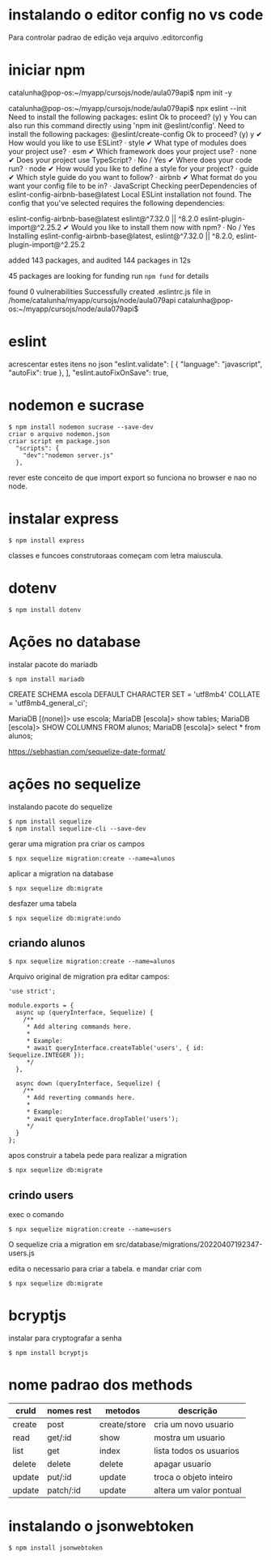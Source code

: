 # instalando o editor config no vs code
Para controlar padrao de edição
 veja arquivo .editorconfig

# iniciar npm

catalunha@pop-os:~/myapp/cursojs/node/aula079api$ npm init -y

catalunha@pop-os:~/myapp/cursojs/node/aula079api$ npx eslint --init
Need to install the following packages:
  eslint
Ok to proceed? (y) y
You can also run this command directly using 'npm init @eslint/config'.
Need to install the following packages:
  @eslint/create-config
Ok to proceed? (y) y
✔ How would you like to use ESLint? · style
✔ What type of modules does your project use? · esm
✔ Which framework does your project use? · none
✔ Does your project use TypeScript? · No / Yes
✔ Where does your code run? · node
✔ How would you like to define a style for your project? · guide
✔ Which style guide do you want to follow? · airbnb
✔ What format do you want your config file to be in? · JavaScript
Checking peerDependencies of eslint-config-airbnb-base@latest
Local ESLint installation not found.
The config that you've selected requires the following dependencies:

eslint-config-airbnb-base@latest eslint@^7.32.0 || ^8.2.0 eslint-plugin-import@^2.25.2
✔ Would you like to install them now with npm? · No / Yes
Installing eslint-config-airbnb-base@latest, eslint@^7.32.0 || ^8.2.0, eslint-plugin-import@^2.25.2

added 143 packages, and audited 144 packages in 12s

45 packages are looking for funding
  run `npm fund` for details

found 0 vulnerabilities
Successfully created .eslintrc.js file in /home/catalunha/myapp/cursojs/node/aula079api
catalunha@pop-os:~/myapp/cursojs/node/aula079api$

# eslint
acrescentar estes itens no json
    "eslint.validate": [
        {
            "language": "javascript",
            "autoFix": true
        },
    ],
    "eslint.autoFixOnSave": true,

# nodemon e sucrase
```
$ npm install nodemon sucrase --save-dev
criar o arquivo nodemon.json
criar script em package.json
  "scripts": {
    "dev":"nodemon server.js"
  },
```
rever este conceito de que import export so funciona no browser e nao no node.

# instalar express
```
$ npm install express

```

classes e funcoes construtoraas começam com letra maiuscula.

# dotenv

```
$ npm install dotenv
```

# Ações no database
instalar pacote do mariadb
```
$ npm install mariadb
```
CREATE SCHEMA escola DEFAULT CHARACTER SET = 'utf8mb4'  COLLATE = 'utf8mb4_general_ci';

MariaDB [(none)]> use escola;
MariaDB [escola]> show tables;
MariaDB [escola]> SHOW COLUMNS FROM alunos;
MariaDB [escola]> select * from alunos;



https://sebhastian.com/sequelize-date-format/

# ações no sequelize
instalando pacote do sequelize

```
$ npm install sequelize
$ npm install sequelize-cli --save-dev
```
gerar uma migration pra criar os campos
```
$ npx sequelize migration:create --name=alunos
```
aplicar a migration na database
```
$ npx sequelize db:migrate
```
desfazer uma tabela
```
$ npx sequelize db:migrate:undo
```

## criando alunos
```
$ npx sequelize migration:create --name=alunos
```
Arquivo original de migration pra editar campos:
```
'use strict';

module.exports = {
  async up (queryInterface, Sequelize) {
    /**
     * Add altering commands here.
     *
     * Example:
     * await queryInterface.createTable('users', { id: Sequelize.INTEGER });
     */
  },

  async down (queryInterface, Sequelize) {
    /**
     * Add reverting commands here.
     *
     * Example:
     * await queryInterface.dropTable('users');
     */
  }
};
```
apos construir a tabela pede para realizar a migration
```
$ npx sequelize db:migrate
```
## crindo users
exec o comando
```
$ npx sequelize migration:create --name=users
```
O sequelize cria a migration em
src/database/migrations/20220407192347-users.js

edita o necessario para criar a tabela. e mandar criar com
```
$ npx sequelize db:migrate
```
# bcryptjs
instalar para cryptografar a senha
```
$ npm install bcryptjs
```


# nome padrao dos methods
cruld| nomes rest | metodos | descrição
---|---|---|---
create |post| create/store | cria um novo usuario
read |get/:id| show | mostra um usuario
list | get |index | lista todos os usuarios
delete |delete| delete | apagar usuario
update |put/:id| update | troca o objeto inteiro
update |patch/:id| update | altera um valor pontual




# instalando o jsonwebtoken

```
$ npm install jsonwebtoken
```
